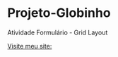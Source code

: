 # Projeto-Globinho
Atividade Formulário - Grid Layout

<a href="https://mairon-ximenes.github.io/Projeto-Globinho/atv.html"> Visite meu site: </a>

